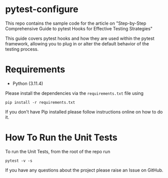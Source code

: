 # pytest-configure
This repo contains the sample code for the article on "Step-by-Step Comprehensive Guide to pytest Hooks for Effective Testing Strategies"

This guide covers pytest hooks and how they are used within the pytest framework, allowing you to plug in or alter the default behavior of the testing process.

# Requirements
* Python (3.11.4)

Please install the dependencies via the `requirements.txt` file using 
```commandline
pip install -r requirements.txt
```
If you don't have Pip installed please follow instructions online on how to do it.

# How To Run the Unit Tests
To run the Unit Tests, from the root of the repo run
```commandline
pytest -v -s
```

If you have any questions about the project please raise an Issue on GitHub. 